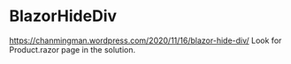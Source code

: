 # BlazorHideDiv
https://chanmingman.wordpress.com/2020/11/16/blazor-hide-div/
Look for Product.razor page in the solution. 
